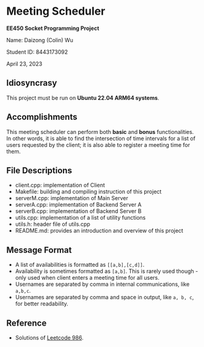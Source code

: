 # Meeting Scheduler

**EE450 Socket Programming Project**

Name: Daizong (Colin) Wu

Student ID: 8443173092

April 23, 2023


## Idiosyncrasy

This project must be run on **Ubuntu 22.04 ARM64 systems**.


## Accomplishments

This meeting scheduler can perform both **basic** and **bonus** functionalities. In other words, it is able to find the intersection of time intervals for a list of users requested by the client; it is also able to register a meeting time for them.


## File Descriptions

- client.cpp: implementation of Client
- Makefile: building and compiling instruction of this project
- serverM.cpp: implementation of Main Server
- serverA.cpp: implementation of Backend Server A
- serverB.cpp: implementation of Backend Server B
- utils.cpp: implementation of a list of utility functions
- utils.h: header file of utils.cpp
- README.md: provides an introduction and overview of this project


## Message Format

- A list of availabilities is formatted as `[[a,b],[c,d]]`.
- Availability is sometimes formatted as `[a,b]`. This is rarely used though - only used when client enters a meeting time for all users.
- Usernames are separated by comma in internal communications, like `a,b,c`.
- Usernames are separated by comma and space in output, like `a, b, c`, for better readability.


## Reference

- Solutions of [Leetcode 986](https://leetcode.com/problems/interval-list-intersections/description/).
